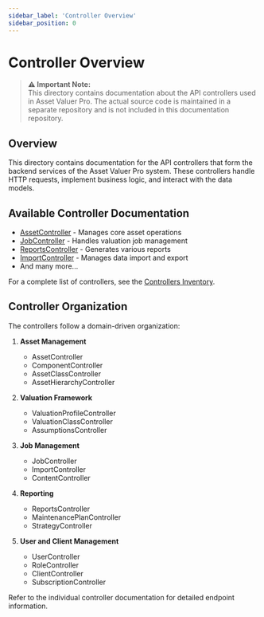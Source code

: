 ```yaml
---
sidebar_label: 'Controller Overview' 
sidebar_position: 0
---
```


# Controller Overview

> **⚠️ Important Note:**  
> This directory contains documentation about the API controllers used in Asset Valuer Pro. The actual source code is maintained in a separate repository and is not included in this documentation repository.

## Overview

This directory contains documentation for the API controllers that form the backend services of the Asset Valuer Pro system. These controllers handle HTTP requests, implement business logic, and interact with the data models.

## Available Controller Documentation

- [AssetController](AssetController) - Manages core asset operations
- [JobController](JobController) - Handles valuation job management
- [ReportsController](ReportsController) - Generates various reports
- [ImportController](ImportController) - Manages data import and export
- And many more...

For a complete list of controllers, see the [Controllers Inventory](ControllersInventory).

## Controller Organization

The controllers follow a domain-driven organization:

1. **Asset Management**
   - AssetController
   - ComponentController
   - AssetClassController
   - AssetHierarchyController

2. **Valuation Framework**
   - ValuationProfileController
   - ValuationClassController
   - AssumptionsController

3. **Job Management**
   - JobController
   - ImportController
   - ContentController

4. **Reporting**
   - ReportsController
   - MaintenancePlanController
   - StrategyController

5. **User and Client Management**
   - UserController
   - RoleController
   - ClientController
   - SubscriptionController

Refer to the individual controller documentation for detailed endpoint information.

